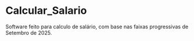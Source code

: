 # Calcular_Salario
Software feito para calculo de salário, com base nas faixas progressivas de Setembro de 2025.
